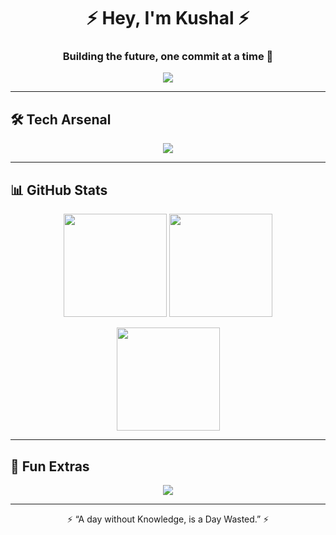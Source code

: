 <!-- Futuristic Header -->
<h1 align="center">⚡ Hey, I'm Kushal ⚡</h1>
<h3 align="center">Building the future, one commit at a time 👾</h3>

<!-- Animated Typing -->
<p align="center">
  <img src="https://readme-typing-svg.herokuapp.com?font=Fira+Code&size=22&pause=1000&color=00F7FF&center=true&vCenter=true&width=600&lines=Full-Stack+Developer;React+%7C+Node+%7C+Express+%7C+MongoDB;Eat+Sleep+Code+Repeat;Best+is+Yet+to+Come+%F0%9F%9A%80" />
</p>

---

## 🛠️ Tech Arsenal  

<p align="center">
  <img src="https://skillicons.dev/icons?i=js,ts,react,nodejs,express,mongodb,html,css,tailwind,git,github,vscode" />
</p>

---

## 📊 GitHub Stats  

<p align="center">
  <img src="https://github-readme-stats.vercel.app/api?username=Kushalkush-dev&show_icons=true&theme=tokyonight&hide_border=true&hide=contribs" height="165"/>
  <img src="https://github-readme-streak-stats.herokuapp.com/?user=Kushalkush-dev&theme=tokyonight&hide_border=true" height="165"/>
</p>

<p align="center">
  <img src="https://github-readme-stats.vercel.app/api/top-langs/?username=Kushalkush-dev&layout=compact&theme=tokyonight&hide_border=true" height="165"/>
</p>

---

## 🌌 Fun Extras  

<p align="center">
  <img src="https://github-readme-activity-graph.vercel.app/graph?username=Kushalkush-dev&theme=tokyo-night&hide_border=true&area=true" />
</p>

---

<p align="center">⚡ “A day without Knowledge, is a Day Wasted.” ⚡</p>
